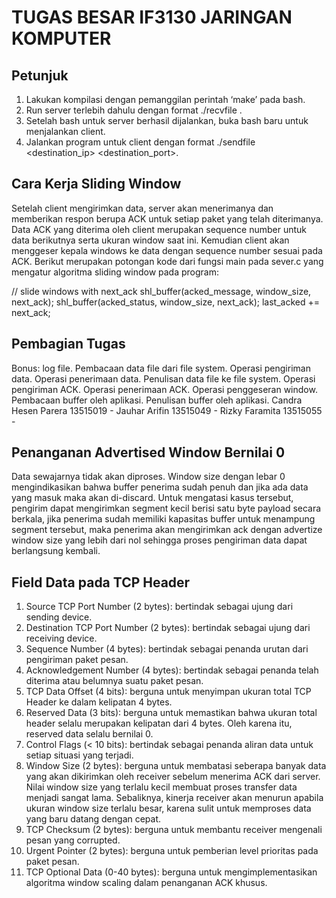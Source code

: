 # TUGAS BESAR IF3130 JARINGAN KOMPUTER

## Petunjuk 
1. Lakukan kompilasi dengan pemanggilan perintah ‘make’ pada bash.
2. Run server terlebih dahulu dengan format ./recvfile <filename> <windowsize> <buffersize> <port>. 
3. Setelah bash untuk server berhasil dijalankan, buka bash baru untuk menjalankan client.
4. Jalankan program untuk client dengan format ./sendfile <filename> <windowsize> <buffersize> <destination_ip> <destination_port>.

## Cara Kerja Sliding Window
Setelah client mengirimkan data, server akan menerimanya dan memberikan respon berupa ACK untuk setiap paket yang telah diterimanya. Data ACK yang diterima oleh client merupakan sequence number untuk data berikutnya serta ukuran window saat ini. Kemudian client akan menggeser kepala windows ke data dengan sequence number sesuai pada ACK. Berikut merupakan potongan kode dari fungsi main pada sever.c yang mengatur algoritma sliding window pada program:

// slide windows with next_ack
shl_buffer(acked_message, window_size, next_ack);
shl_buffer(acked_status, window_size, next_ack);
last_acked += next_ack;

## Pembagian Tugas
Bonus: log file.
Pembacaan data file dari file system.
Operasi pengiriman data.
Operasi penerimaan data.
Penulisan data file ke file system.
Operasi pengiriman ACK.
Operasi penerimaan ACK.
Operasi penggeseran window.
Pembacaan buffer oleh aplikasi.
Penulisan buffer oleh aplikasi.
Candra Hesen Parera 13515019 -
Jauhar Arifin 13515049 -
Rizky Faramita 13515055 -

## Penanganan Advertised Window Bernilai 0
Data sewajarnya tidak akan diproses. Window size dengan lebar 0 mengindikasikan bahwa buffer penerima sudah penuh dan jika ada data yang masuk maka akan di-discard. Untuk mengatasi kasus tersebut, pengirim dapat mengirimkan segment kecil berisi satu byte payload secara berkala, jika penerima sudah memiliki kapasitas buffer untuk menampung segment tersebut, maka penerima akan mengirimkan ack dengan advertize window size yang lebih dari nol sehingga proses pengiriman data dapat berlangsung kembali.

## Field Data pada TCP Header
1. Source TCP Port Number (2 bytes): bertindak sebagai ujung dari sending device.
2. Destination TCP Port Number (2 bytes): bertindak sebagai ujung dari receiving device.
3. Sequence Number (4 bytes): bertindak sebagai penanda urutan dari pengiriman paket pesan.
4. Acknowledgement Number (4 bytes): bertindak sebagai penanda telah diterima atau belumnya suatu paket pesan. 
5. TCP Data Offset (4 bits): berguna untuk menyimpan ukuran total TCP Header ke dalam kelipatan 4 bytes.
6. Reserved Data (3 bits): berguna untuk memastikan bahwa ukuran total header selalu merupakan kelipatan dari 4 bytes. Oleh karena itu, reserved data selalu bernilai 0.
7. Control Flags (< 10 bits): bertindak sebagai penanda aliran data untuk setiap situasi yang terjadi. 
8. Window Size (2 bytes): berguna untuk membatasi seberapa banyak data yang akan dikirimkan oleh receiver sebelum menerima ACK dari server. Nilai window size yang terlalu kecil membuat proses transfer data menjadi sangat lama. Sebaliknya, kinerja receiver akan menurun apabila ukuran window size terlalu besar, karena sulit untuk memproses data yang baru datang dengan cepat.
9. TCP Checksum (2 bytes): berguna untuk membantu receiver mengenali pesan yang corrupted.
10. Urgent Pointer (2 bytes): berguna untuk pemberian level prioritas pada paket pesan.
11. TCP Optional Data (0-40 bytes): berguna untuk mengimplementasikan algoritma window scaling dalam penanganan ACK khusus. 


